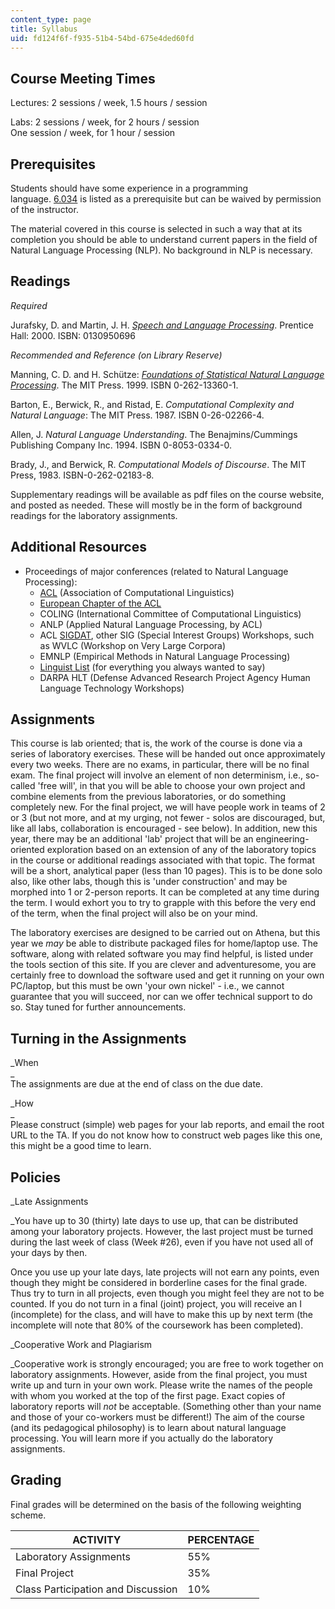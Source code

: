 ```yaml
---
content_type: page
title: Syllabus
uid: fd124f6f-f935-51b4-54bd-675e4ded60fd
---
```


Course Meeting Times
--------------------

Lectures: 2 sessions / week, 1.5 hours / session

Labs: 2 sessions / week, for 2 hours / session  
One session / week, for 1 hour / session

Prerequisites
-------------

Students should have some experience in a programming language. [6.034](/courses/6-034-artificial-intelligence-spring-2005) is listed as a prerequisite but can be waived by permission of the instructor.

The material covered in this course is selected in such a way that at its completion you should be able to understand current papers in the field of Natural Language Processing (NLP). No background in NLP is necessary.

Readings
--------

_Required_

Jurafsky, D. and Martin, J. H. [_Speech and Language Processing_](http://www.cs.colorado.edu/~martin/slp.html). Prentice Hall: 2000. ISBN: 0130950696

_Recommended and Reference (on Library Reserve)_

Manning, C. D. and H. Schütze: [_Foundations of Statistical Natural Language Processing_](http://www-nlp.stanford.edu/fsnlp/). The MIT Press. 1999. ISBN 0-262-13360-1.

Barton, E., Berwick, R., and Ristad, E. _Computational Complexity and Natural Language_: The MIT Press. 1987. ISBN 0-26-02266-4.

Allen, J. _Natural Language Understanding_. The Benajmins/Cummings Publishing Company Inc. 1994. ISBN 0-8053-0334-0.

Brady, J., and Berwick, R. _Computational Models of Discourse_. The MIT Press, 1983. ISBN-0-262-02183-8.

Supplementary readings will be available as pdf files on the course website, and posted as needed. These will mostly be in the form of background readings for the laboratory assignments.

Additional Resources
--------------------

*   Proceedings of major conferences (related to Natural Language Processing):
    *   [ACL](http://www.aclweb.org/) (Association of Computational Linguistics)
    *   [European Chapter of the ACL](http://www.eacl.org/)
    *   COLING (International Committee of Computational Linguistics)
    *   ANLP (Applied Natural Language Processing, by ACL)
    *   ACL [SIGDAT](http://www.cs.jhu.edu/~yarowsky/sigdat.html), other SIG (Special Interest Groups) Workshops, such as WVLC (Workshop on Very Large Corpora)
    *   EMNLP (Empirical Methods in Natural Language Processing)
    *   [Linguist List](http://www.linguistlist.org/) (for everything you always wanted to say)
    *   DARPA HLT (Defense Advanced Research Project Agency Human Language Technology Workshops)

Assignments
-----------

This course is lab oriented; that is, the work of the course is done via a series of laboratory exercises. These will be handed out once approximately every two weeks. There are no exams, in particular, there will be no final exam. The final project will involve an element of non determinism, i.e., so-called 'free will', in that you will be able to choose your own project and combine elements from the previous laboratories, or do something completely new. For the final project, we will have people work in teams of 2 or 3 (but not more, and at my urging, not fewer - solos are discouraged, but, like all labs, collaboration is encouraged - see below). In addition, new this year, there may be an additional 'lab' project that will be an engineering-oriented exploration based on an extension of any of the laboratory topics in the course or additional readings associated with that topic. The format will be a short, analytical paper (less than 10 pages). This is to be done solo also, like other labs, though this is 'under construction' and may be morphed into 1 or 2-person reports. It can be completed at any time during the term. I would exhort you to try to grapple with this before the very end of the term, when the final project will also be on your mind.

The laboratory exercises are designed to be carried out on Athena, but this year we _may_ be able to distribute packaged files for home/laptop use. The software, along with related software you may find helpful, is listed under the tools section of this site. If you are clever and adventuresome, you are certainly free to download the software used and get it running on your own PC/laptop, but this must be own 'your own nickel' - i.e., we cannot guarantee that you will succeed, nor can we offer technical support to do so. Stay tuned for further announcements.

Turning in the Assignments
--------------------------

_When  
_  
The assignments are due at the end of class on the due date.

_How  
_  
Please construct (simple) web pages for your lab reports, and email the root URL to the TA. If you do not know how to construct web pages like this one, this might be a good time to learn.

Policies
--------

_Late Assignments  
  
_You have up to 30 (thirty) late days to use up, that can be distributed among your laboratory projects. However, the last project must be turned during the last week of class (Week #26), even if you have not used all of your days by then.

Once you use up your late days, late projects will not earn any points, even though they might be considered in borderline cases for the final grade. Thus try to turn in all projects, even though you might feel they are not to be counted. If you do not turn in a final (joint) project, you will receive an I (incomplete) for the class, and will have to make this up by next term (the incomplete will note that 80% of the coursework has been completed).

_Cooperative Work and Plagiarism  
  
_Cooperative work is strongly encouraged; you are free to work together on laboratory assignments. However, aside from the final project, you must write up and turn in your own work. Please write the names of the people with whom you worked at the top of the first page. Exact copies of laboratory reports will _not_ be acceptable. (Something other than your name and those of your co-workers must be different!) The aim of the course (and its pedagogical philosophy) is to learn about natural language processing. You will learn more if you actually do the laboratory assignments.

Grading
-------

Final grades will be determined on the basis of the following weighting scheme.

| ACTIVITY | PERCENTAGE |
| --- | --- |
| Laboratory Assignments | 55% |
| Final Project | 35% |
| Class Participation and Discussion | 10%